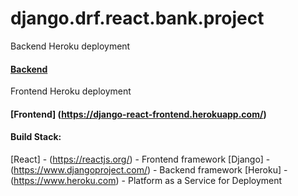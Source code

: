 # django.drf.react.bank.project

Backend Heroku deployment
#### [Backend](https://django-react-drf.herokuapp.com/api/bank/)

Frontend Heroku deployment

#### [Frontend] (https://django-react-frontend.herokuapp.com/)

#### Build Stack:
[React] - (https://reactjs.org/) - Frontend framework 
[Django] - (https://www.djangoproject.com/) - Backend framework 
[Heroku] - (https://www.heroku.com) - Platform as a Service for Deployment
